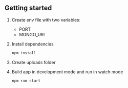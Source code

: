 ## Getting started

1. Create env file with two variables:

   - PORT
   - MONGO_URI

2. Install dependencies

   ```bash
   npm install
   ```

3. Create uploads folder

4. Build app in development mode and run in watch mode

   ```bash
   npm run start
   ```
